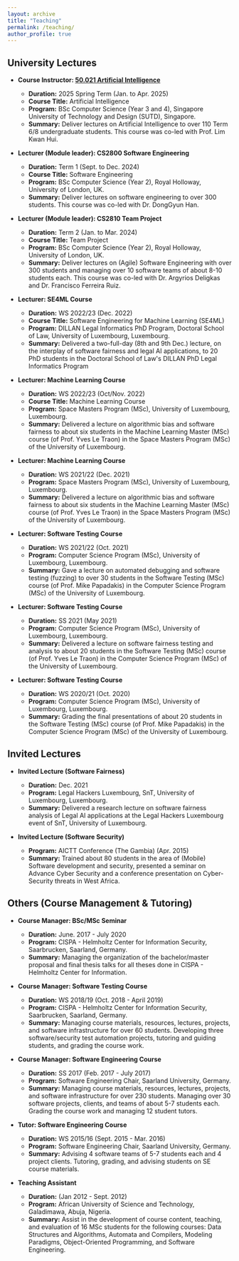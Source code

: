 ```yaml
---
layout: archive
title: "Teaching"
permalink: /teaching/
author_profile: true
---
```



University Lectures
-----------------------------------

* **Course Instructor:  [50.021 Artificial Intelligence](https://istd.sutd.edu.sg/undergraduate/courses/50021-artificial-intelligence/)**
	 * **Duration:**  2025 Spring Term (Jan. to Apr. 2025)
	 * **Course Title:** Artificial Intelligence
	 * **Program:** BSc Computer Science (Year 3 and 4), Singapore University of Technology and Design (SUTD), Singapore. 
	 * **Summary:** Deliver lectures on Artificial Intelligence to over 110 Term 6/8 undergraduate students.  This course was co-led with Prof. Lim Kwan Hui. 

* **Lecturer (Module leader): CS2800 Software Engineering**
	* **Duration:** Term 1 (Sept. to Dec. 2024)
	* **Course Title:** Software Engineering
	* **Program:** BSc Computer Science (Year 2), Royal Holloway, University of London, UK. 
	* **Summary:** Deliver lectures on software engineering to over 300 students. This course was co-led with Dr. DongGyun Han. 

* **Lecturer (Module leader): CS2810 Team Project**
	* **Duration:** Term 2 (Jan. to Mar. 2024)
	* **Course Title:** Team Project
	* **Program:** BSc Computer Science (Year 2), Royal Holloway, University of London, UK. 
	* **Summary:** Deliver lectures on (Agile) Software Engineering with over 300 students and managing over 10 software teams of about 8-10 students each. This course was co-led with Dr. Argyrios Deligkas and Dr. Francisco Ferreira Ruiz. 

* **Lecturer: SE4ML Course**
	* **Duration:** WS 2022/23 (Dec. 2022) 
	* **Course Title:** Software Engineering for Machine Learning (SE4ML)
	* **Program:** DILLAN Legal Informatics PhD Program, Doctoral School of Law, University of Luxembourg, Luxembourg.
	* **Summary:** Delivered a two-full-day (8th and 9th Dec.) lecture, on the interplay of software fairness and legal AI applications, to 20 PhD students in the Doctoral School of Law's DILLAN PhD Legal Informatics Program

* **Lecturer: Machine Learning Course**
	* **Duration:** WS 2022/23  (Oct/Nov. 2022) 
	* **Course Title:** Machine Learning Course 
	* **Program:**  Space Masters Program (MSc),	University of Luxembourg, Luxembourg. 
	* **Summary:** Delivered a lecture on algorithmic bias and software fairness to about six students in the Machine Learning Master (MSc) course (of Prof. Yves Le Traon) in the Space Masters Program (MSc) of the University of Luxembourg.

* **Lecturer: Machine Learning Course** 
	* **Duration:** WS 2021/22 (Dec. 2021) 
	* **Program:**  Space Masters Program (MSc),	 University of Luxembourg, Luxembourg. 
	* **Summary:** Delivered a lecture on algorithmic bias and software fairness to about six students in the Machine Learning Master (MSc) course (of Prof. Yves Le Traon) in the Space Masters Program (MSc) of the University of Luxembourg.

* **Lecturer: Software Testing Course**
	* **Duration:** WS 2021/22 (Oct. 2021)
	* **Program:**   Computer Science Program (MSc), University of Luxembourg, Luxembourg. 
	* **Summary:** Gave a lecture on automated debugging and software testing (fuzzing) to over 30 students in the Software Testing (MSc) course (of Prof. Mike Papadakis) in the Computer Science Program (MSc) of the University of Luxembourg.

* **Lecturer: Software Testing Course** 
	* **Duration:** SS 2021 (May 2021)
	* **Program:**   Computer Science Program (MSc), University of Luxembourg, Luxembourg. 
	* **Summary:** Delivered a lecture on software fairness testing and analysis to about 20 students in the Software Testing (MSc) course (of Prof. Yves Le Traon) in the Computer Science Program (MSc) of the University of Luxembourg.

* **Lecturer: Software Testing Course** 
	* **Duration:** WS 2020/21  (Oct. 2020)
	* **Program:**   Computer Science Program (MSc), University of Luxembourg, Luxembourg. 
	* **Summary:** Grading the final presentations of about 20 students in the Software Testing (MSc) course (of Prof. Mike Papadakis) in the Computer Science Program (MSc) of the University of Luxembourg.



Invited Lectures
-----------------------------------

* **Invited Lecture (Software Fairness)**  		     	        
	* **Duration:** Dec. 2021
	* **Program:**   Legal Hackers Luxembourg, SnT, University of Luxembourg, Luxembourg. 
	* **Summary:** Delivered a research lecture on software fairness analysis of Legal AI applications at the Legal Hackers Luxembourg event of SnT, University of Luxembourg.   

* **Invited Lecture (Software Security)**
	* **Program:**  AICTT Conference (The Gambia)	   (Apr. 2015)
	* **Summary:** Trained about 80 students in the area of (Mobile) Software development and security, presented a seminar on Advance Cyber Security and a conference presentation on Cyber-Security threats in West Africa.


Others (Course Management & Tutoring)
-----------------------------------

* **Course Manager: BSc/MSc Seminar**                                          
	* **Duration:** June. 2017 - July 2020
	* **Program:**  CISPA - Helmholtz Center for Information Security,  Saarbrucken, Saarland, Germany.
	* **Summary:** Managing the organization of the bachelor/master proposal and final thesis talks for all theses done in CISPA - Helmholtz Center for Information. 

* **Course Manager: Software Testing Course** 
	* **Duration:** WS 2018/19 (Oct. 2018 - April  2019)
	* **Program:**  CISPA - Helmholtz Center for Information Security, Saarbrucken, Saarland, Germany.
	* **Summary:** Managing course materials, resources, lectures, projects, and software infrastructure for over 60 students. Developing three software/security test automation projects, tutoring and guiding students, and grading the course work.

* **Course Manager: Software Engineering Course** 
	* **Duration:** SS 2017  (Feb. 2017 - July 2017)
	* **Program:**  Software Engineering Chair, Saarland University, Germany.
	* **Summary:** Managing course materials, resources, lectures, projects, and software infrastructure for over 230 students. Managing over 30 software projects, clients, and teams of about 5-7 students each. Grading the course work and managing 12 student tutors.

* **Tutor: Software Engineering Course** 
	* **Duration:** WS 2015/16 (Sept. 2015 - Mar. 2016)
	* **Program:**  Software Engineering Chair, Saarland University, Germany.
	* **Summary:** Advising 4 software teams of 5-7 students each and 4 project clients. Tutoring, grading, and advising students on SE course materials.

* **Teaching Assistant**                                       
	* **Duration:** (Jan 2012 - Sept. 2012)
	* **Program:**  African University of Science and Technology, Galadimawa, Abuja, Nigeria.
	* **Summary:** Assist in the development of course content, teaching, and evaluation of 16 MSc students for the following courses: Data Structures and Algorithms, Automata and Compilers, Modeling Paradigms, Object-Oriented Programming, and Software Engineering.

